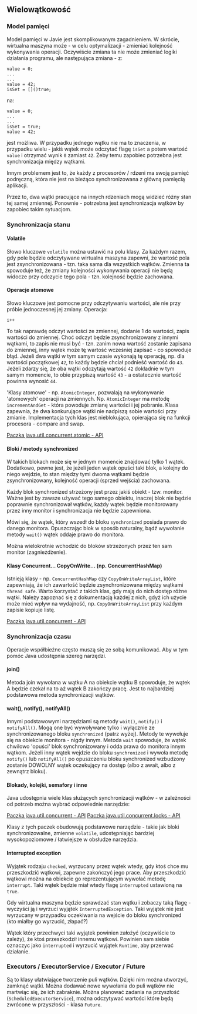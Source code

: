 ## Wielowątkowość

### Model pamięci

Model pamięci w Javie jest skomplikowanym zagadnieniem. W skrócie,
wirtualna maszyna może - w celu optymalizacji - zmieniać kolejność wykonywania operacji.
Oczywiście zmiana ta nie może zmieniać logiki działania programu, ale następująca zmiana - z:

```
value = 0;
...
...
value = 42;
isSet = []()true;
```

na:

```
value = 0;
...
...
isSet = true;
value = 42;
```

jest możliwa. W przypadku jednego wątku nie ma to znaczenia, w przypadku wielu -
jakiś wątek może odczytać flagę `isSet` a potem wartość `value`
i otrzymać wynik `0` zamiast `42`.
Żeby temu zapobiec potrzebna jest synchronizacja między wątkami.

Innym problemem jest to, że każdy z procesorów / rdzeni ma swoją pamięć podręczną,
która nie jest na bieżąco synchronizowana z główną pamięcią aplikacji.

Przez to, dwa wątki pracujące na innych rdzeniach mogą widzieć różny stan tej samej zmiennej.
Ponownie - potrzebna jest synchronizacja wątków by zapobiec takim sytuacjom.

### Synchronizacja stanu

#### Volatile

Słowo kluczowe `volatile` można ustawić na polu klasy. Za każdym razem,
gdy pole będzie odczytywane wirtualna maszyna zapewni, że wartość pola jest zsynchronizowana -
tzn. taka sama dla wszystkich wątków. Zmienna ta spowoduje też,
że zmiany kolejności wykonywania operacji nie będą widocze przy odczycie tego pola - tzn. kolejność będzie zachowana.

#### Operacje atomowe

Słowo kluczowe jest pomocne przy odczytywaniu wartości, ale nie przy próbie jednoczesnej jej zmiany.
Operacja:

```
i++
```

To tak naprawdę odczyt wartości ze zmiennej, dodanie 1 do wartości, zapis wartości do zmiennej.
Choć odczyt będzie zsynchronizowany z innymi wątkami,
to zapis nie musi być - tzn. zanim nowa wartość zostanie zapisana do zmiennej,
inny wątek może tę wartość wcześniej zapisać - co spowoduje błąd.
Jeżeli dwa wątki w tym samym czasie wykonają tę operację, np. dla wartości początkowej `42`,
to każdy będzie chciał podnieść wartość do `43`. Jeżeli zdarzy się, że oba wątki odczytają wartość `42`
dokładnie w tym samym momencie, to obie przypiszą wartość `43` - a ostatecznie wartość powinna wynosić `44`.

'Klasy atomowe' - np. `AtomicInteger`, pozwalają na wykonywanie 'atomowych' operacji na zmiennych.
Np. `AtomicInteger` ma metodę `incrementAndGet` - która powoduje zmianę wartości i jej pobranie.
Klasa zapewnia, że dwa konkurujące wątki nie nadpiszą sobie wartości przy zmianie.
Implementacja tych klas jest nieblokująca, opierająca się na funkcji procesora - compare and swap.

[Paczka java.util.concurrent.atomic - API](https://docs.oracle.com/en/java/javase/17/docs/api/java.base/java/util/concurrent/atomic/package-summary.html)

#### Bloki / metody synchronized

W takich blokach może się w jednym momencie znajdować tylko 1 wątek.
Dodatkowo, pewne jest, że jeżeli jeden wątek opuści taki blok, a kolejny do niego wejdzie,
to stan między tymi dwoma wątkami będzie zsynchronizowany, kolejność operacji (sprzed wejścia) zachowana.

Każdy blok synchronized strzeżony jest przez jakiś obiekt - tzw. monitor.
Ważne jest by zawsze używać tego samego obiektu, inaczej blok nie będzie poprawnie synchronizował wątków,
każdy wątek będzie monitorowany przez inny monitor i synchronizacja nie będzie zapewniona.

Mówi się, że wątek, który wszedł do bloku `synchronized` posiada prawo do danego monitora.
Opuszczając blok w sposób naturalny, bądź wywołanie metody `wait()` wątek oddaje prawo do monitora.

Można wielokrotnie wchodzić do bloków strzeżonych przez ten sam monitor (zagnieżdżenie).

#### Klasy Concurrent... CopyOnWrite... (np. ConcurrentHashMap)

Istnieją klasy - np. `ConcurrentHashMap` czy `CopyOnWriteArrayList`, które zapewniają,
że ich zawartość będzie zsynchronizowana między wątkami `thread safe`.
Warto korzystać z takich klas, gdy mają do nich dostęp różne wątki.
Należy zapoznać się z dokumentacją każdej z nich, gdyż ich użycie może mieć wpływ na wydajność,
np. `CopyOnWriteArrayList` przy każdym zapisie kopiuje listę.

[Paczka java.util.concurrent - API](https://docs.oracle.com/en/java/javase/17/docs/api/java.base/java/util/concurrent/package-summary.html)

### Synchronizacja czasu

Operacje współbieżne często muszą się ze sobą komunikować. Aby w tym pomóc Java udostępnia szereg narzędzi.

#### join()

Metoda join wywołana w wątku A na obiekcie wątku B spowoduje, 
że wątek A będzie czekał na to aż wątek B zakończy pracę.
Jest to najbardziej podstawowa metoda synchronizacji wątków.

#### wait(), notify(), notifyAll()

Innymi podstawowymi narzędziami są metody `wait()`, `notify()` i `notifyAll()`.
Mogą one być wywoływane tylko i wyłącznie ze synchronizowanego bloku `synchronized` (patrz wyżej).
Metody te wywołuje się na obiekcie monitora - nigdy innym.
Metoda `wait` spowoduje, że wątek chwilowo 'opuści' blok synchronizowany i odda prawa do monitora innym wątkom.
Jeżeli inny wątek wejdzie do bloku `synchronized` i wywoła metodę `notify()` lub `notifyAll()`
po opuszczeniu bloku synchronized wzbudzony zostanie DOWOLNY wątek oczekujący
na dostęp (albo z await, albo z zewnątrz bloku).

#### Blokady, kolejki, semafory i inne

Java udostępnia wiele klas służących synchronizacji wątków - w zależności od potrzeb można wybrać odpowiednie narzędzie:

[Paczka java.util.concurrent - API](https://docs.oracle.com/en/java/javase/17/docs/api/java.base/java/util/concurrent/package-summary.html)
[Paczka java.util.concurrent.locks - API](https://docs.oracle.com/en/java/javase/17/docs/api/java.base/java/util/concurrent/locks/package-summary.html)

Klasy z tych paczek obudowują podstawowe narzędzie - takie jak bloki synchronizowalne, zmienne `volatile`, 
udostępniając bardziej wysokopoziomowe / łatwiejsze w obsłudze narzędzia.

#### Interrupted exception

Wyjątek rodzaju `checked`, wyrzucany przez wątek wtedy, gdy ktoś chce mu przeszkodzić wątkowi, zapewne zakończyć jego prace.
Aby przeszkodzić wątkowi można na obiekcie go reprezentującym wywołać metodę `interrupt`.
Taki wątek będzie miał wtedy flagę `interrupted` ustawioną na `true`.

Gdy wirtualna maszyna będzie sprawdzać stan wątku i zobaczy taką flagę - 
wyczyści ją i wyrzuci wyjątek `InterruptedException`. Taki wyjątek nie jest wyrzucany 
w przypadku oczekiwania na wejście do bloku synchronized (kto miałby go wyrzucić, złapać?)

Wątek który przechwyci taki wyjątek powinien założyć (oczywiście to zależy), że ktoś przeszkodził innemu wątkowi. 
Powinien sam siebie oznaczyc jako `interrupted` i wyrzucić wyjątek `Runtime`, aby przerwać działanie.

### Executors / ExecutorService / Executor / Future
Są to klasy ułatwiające tworzenie puli wątków. Dzięki nim można utworzyć, zamknąć wątki.
Można dodawać nowe wywołania do puli wątków nie martwiąc się, że ich zabraknie.
Można planować zadania na przyszłość (`ScheduledExecutorService`), można odczytywać wartości
które będą zwrócone w przyszłości - klasa `Future`.